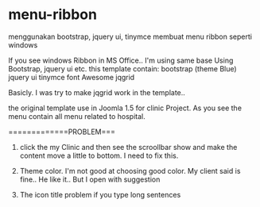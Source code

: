 # menu-ribbon
menggunakan bootstrap, jquery ui, tinymce membuat menu ribbon seperti windows

If you see windows Ribbon in MS Office.. I'm using same base Using 
Bootstrap, jquery ui etc.
this template contain:
bootstrap (theme Blue)
jquery ui
tinymce
font Awesome
jqgrid

Basicly. I was try to make jqgrid work in the template..

the original template use in Joomla 1.5 for clinic Project. As you see the menu contain all menu 
related to hospital.

=============PROBLEM===

1. click the my Clinic and then see the scroollbar show and make the content move a little to bottom. 
I need to fix this.

2. Theme color. I'm not good at choosing good color. My client said is fine.. He like it.. But I open 
with suggestion

3. The icon title problem if you type long sentences
